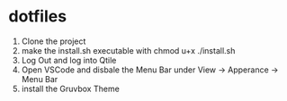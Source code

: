 # dotfiles

1. Clone the project
2. make the install.sh executable with
    chmod u+x ./install.sh
3. Log Out and log into Qtile
4. Open VSCode and disbale the Menu Bar under View -> Apperance -> Menu Bar
5. install the Gruvbox Theme
